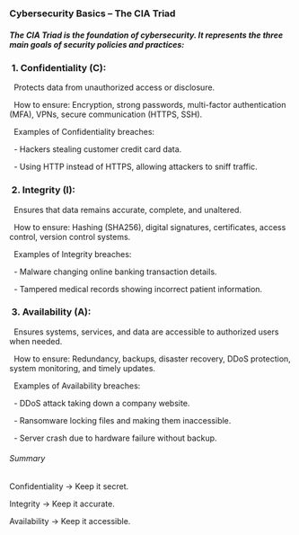 ### Cybersecurity Basics – The CIA Triad



##### The CIA Triad is the foundation of cybersecurity. It represents the three main goals of security policies and practices:



### &nbsp;1. Confidentiality (C):

&nbsp;        Protects data from unauthorized access or disclosure.  

&nbsp;   How to ensure: Encryption, strong passwords, multi-factor authentication (MFA), VPNs, secure communication (HTTPS, SSH).  

&nbsp;   Examples of Confidentiality breaches:  

&nbsp;      - Hackers stealing customer credit card data.  

&nbsp;      - Using HTTP instead of HTTPS, allowing attackers to sniff traffic.  



### &nbsp;2. Integrity (I): 

&nbsp;       Ensures that data remains accurate, complete, and unaltered.  

&nbsp;   How to ensure: Hashing (SHA256), digital signatures, certificates, access control, version control systems.  

&nbsp;   Examples of Integrity breaches:  

&nbsp;       - Malware changing online banking transaction details.  

&nbsp;       - Tampered medical records showing incorrect patient information.  



### &nbsp;3. Availability (A):

&nbsp;          Ensures systems, services, and data are accessible to authorized users when needed.  

&nbsp;    How to ensure: Redundancy, backups, disaster recovery, DDoS protection, system monitoring, and timely updates.  

&nbsp;    Examples of Availability breaches:  

&nbsp;         - DDoS attack taking down a company website.  

&nbsp;         - Ransomware locking files and making them inaccessible.  

&nbsp;         - Server crash due to hardware failure without backup.  





###### Summary



Confidentiality → Keep it secret.



Integrity → Keep it accurate.



Availability → Keep it accessible.



